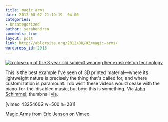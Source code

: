 ```yaml
---
title: magic arms
date: 2012-08-02 21:19:19 -04:00
categories:
- Uncategorized
author: sarahendren
comments: true
layout: post
link: http://ablersite.org/2012/08/02/magic-arms/
wordpress_id: 2913
---
```


[![a close up of the 3 year old subject wearing her exoskeleton technology](http://ablersite.files.wordpress.com/2012/08/magic_arms.jpg)](http://ablersite.files.wordpress.com/2012/08/magic_arms.jpg)

This is the best example I've seen of 3D printed material—where its lightweight nature is precisely the thing that's called for, and where customization is paramount. I do wish these videos would cease with the piano-for-the-disabled music, but boy: this is something. Via [John Schimmel](http://www.base2john.com/prjcts/index.php/ramps); thumbnail [via](http://www.behance.net/gallery/Magic-Arms/4696913).

[vimeo 43254602 w=500 h=281]

[Magic Arms](http://vimeo.com/43254602) from [Eric Jenson](http://vimeo.com/jenson) on [Vimeo](http://vimeo.com).
